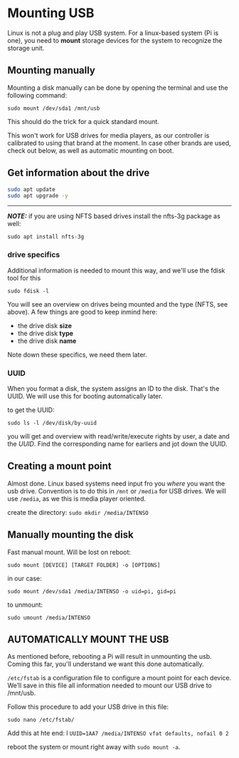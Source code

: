 # Mounting USB

Linux is not a plug and play USB system. For a linux-based system (Pi is one), you need to __mount__ storage devices for the system to recognize the storage unit.

## Mounting manually

Mounting a disk manually can be done by opening the terminal and use the following command:

`sudo mount /dev/sda1 /mnt/usb`

This should do the trick for a quick standard mount.

This won't work for USB drives for media players, as our controller is calibrated to using that brand at the moment. In case other brands are used, check out below, as well as automatic mounting on boot.

## Get information about the drive

```bash
sudo apt update 
sudo apt upgrade -y
```

------------------------------------------------------------------------------------------------------
**_NOTE:_** if you are using NFTS based drives install the nfts-3g package as well:

`sudo apt install nfts-3g`

### drive specifics

Additional information is needed to mount this way, and we'll use the fdisk tool for this

`sudo fdisk -l`

You will see an overview on drives being mounted and the type (NFTS, see above). A few things are good to keep inmind here:

- the drive disk __size__
- the drive disk __type__
- the drive disk __name__

Note down these specifics, we need them later.

### UUID

When you format a disk, the system assigns an ID to the disk. That's the UUID. We will use this for booting automatically later.

to get the UUID:

`sudo ls -l /dev/disk/by-uuid`

you will get and overview with read/write/execute rights by user, a date and the _UUID_. Find the corresponding name for earliers and jot down the UUID.

## Creating a mount point

Almost done. Linux based systems need input fro you _where_ you want the usb drive. Convention is to do this in `/mnt` or `/media` for USB drives. We will use `/media`, as we this is media player oriented.

create the directory:
`sudo mkdir /media/INTENSO`

## Manually mounting the disk

Fast manual mount. Will be lost on reboot:

`sudo mount [DEVICE] [TARGET FOLDER] -o [OPTIONS]`

in our case:

`sudo mount /dev/sda1 /media/INTENSO -o uid=pi, gid=pi`

to unmount:

`sudo umount /media/INTENSO`

## AUTOMATICALLY MOUNT THE USB

As mentioned before, rebooting a Pi will result in unmounting the usb. Coming this far, you'll understand we want this done automatically.

`/etc/fstab` is a configuration file to configure a mount point for each device.
We’ll save in this file all information needed to mount our USB drive to /mnt/usb.

Follow this procedure to add your USB drive in this file:

`sudo nano /etc/fstab/`

Add this at hte end:
l
`UUID=1AA7 /media/INTENSO vfat defaults, nofail 0 2`

reboot the system or mount right away with `sudo mount -a`.
